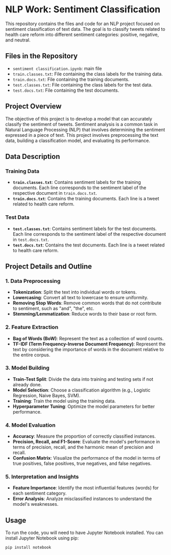 # NLP Work: Sentiment Classification

This repository contains the files and code for an NLP project focused on sentiment classification of text data. The goal is to classify tweets related to health care reform into different sentiment categories: positive, negative, and neutral.

## Files in the Repository

- `sentiment classification.ipynb`: main file
- `train.classes.txt`: File containing the class labels for the training data.
- `train.docs.txt`: File containing the training documents.
- `test.classes.txt`: File containing the class labels for the test data.
- `test.docs.txt`: File containing the test documents.

## Project Overview

The objective of this project is to develop a model that can accurately classify the sentiment of tweets. Sentiment analysis is a common task in Natural Language Processing (NLP) that involves determining the sentiment expressed in a piece of text. This project involves preprocessing the text data, building a classification model, and evaluating its performance.

## Data Description

### Training Data
- **`train.classes.txt`**: Contains sentiment labels for the training documents. Each line corresponds to the sentiment label of the respective document in `train.docs.txt`.
- **`train.docs.txt`**: Contains the training documents. Each line is a tweet related to health care reform.

### Test Data
- **`test.classes.txt`**: Contains sentiment labels for the test documents. Each line corresponds to the sentiment label of the respective document in `test.docs.txt`.
- **`test.docs.txt`**: Contains the test documents. Each line is a tweet related to health care reform.

## Project Details and Outline

### 1. Data Preprocessing
- **Tokenization**: Split the text into individual words or tokens.
- **Lowercasing**: Convert all text to lowercase to ensure uniformity.
- **Removing Stop Words**: Remove common words that do not contribute to sentiment, such as "and", "the", etc.
- **Stemming/Lemmatization**: Reduce words to their base or root form.

### 2. Feature Extraction
- **Bag of Words (BoW)**: Represent the text as a collection of word counts.
- **TF-IDF (Term Frequency-Inverse Document Frequency)**: Represent the text by considering the importance of words in the document relative to the entire corpus.

### 3. Model Building
- **Train-Test Split**: Divide the data into training and testing sets if not already done.
- **Model Selection**: Choose a classification algorithm (e.g., Logistic Regression, Naive Bayes, SVM).
- **Training**: Train the model using the training data.
- **Hyperparameter Tuning**: Optimize the model parameters for better performance.

### 4. Model Evaluation
- **Accuracy**: Measure the proportion of correctly classified instances.
- **Precision, Recall, and F1-Score**: Evaluate the model's performance in terms of precision, recall, and the harmonic mean of precision and recall.
- **Confusion Matrix**: Visualize the performance of the model in terms of true positives, false positives, true negatives, and false negatives.

### 5. Interpretation and Insights
- **Feature Importance**: Identify the most influential features (words) for each sentiment category.
- **Error Analysis**: Analyze misclassified instances to understand the model's weaknesses.

## Usage

To run the code, you will need to have Jupyter Notebook installed. You can install Jupyter Notebook using pip:

```bash
pip install notebook
